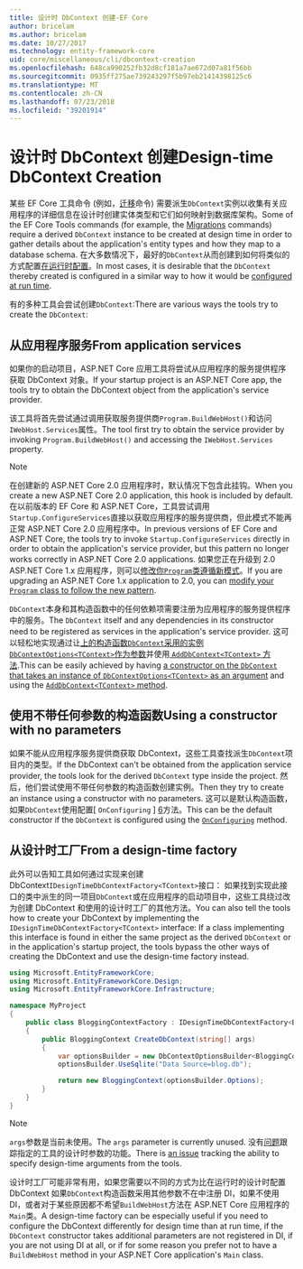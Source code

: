 ```yaml
---
title: 设计时 DbContext 创建-EF Core
author: bricelam
ms.author: bricelam
ms.date: 10/27/2017
ms.technology: entity-framework-core
uid: core/miscellaneous/cli/dbcontext-creation
ms.openlocfilehash: 648ca990252fb32d8cf181a7ae672d07a81f56bb
ms.sourcegitcommit: 0935ff275ae739243297f5b97eb21414398125c6
ms.translationtype: MT
ms.contentlocale: zh-CN
ms.lasthandoff: 07/23/2018
ms.locfileid: "39201914"
---
```

<a name="design-time-dbcontext-creation"></a><span data-ttu-id="94e72-102">设计时 DbContext 创建</span><span class="sxs-lookup"><span data-stu-id="94e72-102">Design-time DbContext Creation</span></span>
==============================
<span data-ttu-id="94e72-103">某些 EF Core 工具命令 (例如，[迁移][ 1]命令) 需要派生`DbContext`实例以收集有关应用程序的详细信息在设计时创建实体类型和它们如何映射到数据库架构。</span><span class="sxs-lookup"><span data-stu-id="94e72-103">Some of the EF Core Tools commands (for example, the [Migrations][1] commands) require a derived `DbContext` instance to be created at design time in order to gather details about the application's entity types and how they map to a database schema.</span></span> <span data-ttu-id="94e72-104">在大多数情况下，最好的`DbContext`从而创建到如何将类似的方式配置[在运行时配置][2]。</span><span class="sxs-lookup"><span data-stu-id="94e72-104">In most cases, it is desirable that the `DbContext` thereby created is configured in a similar way to how it would be [configured at run time][2].</span></span>

<span data-ttu-id="94e72-105">有的多种工具会尝试创建`DbContext`:</span><span class="sxs-lookup"><span data-stu-id="94e72-105">There are various ways the tools try to create the `DbContext`:</span></span>

<a name="from-application-services"></a><span data-ttu-id="94e72-106">从应用程序服务</span><span class="sxs-lookup"><span data-stu-id="94e72-106">From application services</span></span>
-------------------------
<span data-ttu-id="94e72-107">如果你的启动项目，ASP.NET Core 应用工具将尝试从应用程序的服务提供程序获取 DbContext 对象。</span><span class="sxs-lookup"><span data-stu-id="94e72-107">If your startup project is an ASP.NET Core app, the tools try to obtain the DbContext object from the application's service provider.</span></span>

<span data-ttu-id="94e72-108">该工具将首先尝试通过调用获取服务提供商`Program.BuildWebHost()`和访问`IWebHost.Services`属性。</span><span class="sxs-lookup"><span data-stu-id="94e72-108">The tool first try to obtain the service provider by invoking `Program.BuildWebHost()` and accessing the `IWebHost.Services` property.</span></span>

> [!NOTE]
> <span data-ttu-id="94e72-109">在创建新的 ASP.NET Core 2.0 应用程序时，默认情况下包含此挂钩。</span><span class="sxs-lookup"><span data-stu-id="94e72-109">When you create a new ASP.NET Core 2.0 application, this hook is included by default.</span></span> <span data-ttu-id="94e72-110">在以前版本的 EF Core 和 ASP.NET Core，工具尝试调用`Startup.ConfigureServices`直接以获取应用程序的服务提供商，但此模式不能再正常 ASP.NET Core 2.0 应用程序中。</span><span class="sxs-lookup"><span data-stu-id="94e72-110">In previous versions of EF Core and ASP.NET Core, the tools try to invoke `Startup.ConfigureServices` directly in order to obtain the application's service provider, but this pattern no longer works correctly in ASP.NET Core 2.0 applications.</span></span> <span data-ttu-id="94e72-111">如果您正在升级到 2.0 ASP.NET Core 1.x 应用程序，则可以[修改你`Program`类遵循新模式][3]。</span><span class="sxs-lookup"><span data-stu-id="94e72-111">If you are upgrading an ASP.NET Core 1.x application to 2.0, you can [modify your `Program` class to follow the new pattern][3].</span></span>

<span data-ttu-id="94e72-112">`DbContext`本身和其构造函数中的任何依赖项需要注册为应用程序的服务提供程序中的服务。</span><span class="sxs-lookup"><span data-stu-id="94e72-112">The `DbContext` itself and any dependencies in its constructor need to be registered as services in the application's service provider.</span></span> <span data-ttu-id="94e72-113">这可以轻松地实现通过让[上的构造函数`DbContext`采用的实例`DbContextOptions<TContext>`作为参数][ 4]并使用[ `AddDbContext<TContext>` 方法][5].</span><span class="sxs-lookup"><span data-stu-id="94e72-113">This can be easily achieved by having [a constructor on the `DbContext` that takes an instance of `DbContextOptions<TContext>` as an argument][4] and using the [`AddDbContext<TContext>` method][5].</span></span>

<a name="using-a-constructor-with-no-parameters"></a><span data-ttu-id="94e72-114">使用不带任何参数的构造函数</span><span class="sxs-lookup"><span data-stu-id="94e72-114">Using a constructor with no parameters</span></span>
--------------------------------------
<span data-ttu-id="94e72-115">如果不能从应用程序服务提供商获取 DbContext，这些工具查找派生`DbContext`项目内的类型。</span><span class="sxs-lookup"><span data-stu-id="94e72-115">If the DbContext can't be obtained from the application service provider, the tools look for the derived `DbContext` type inside the project.</span></span> <span data-ttu-id="94e72-116">然后，他们尝试使用不带任何参数的构造函数创建实例。</span><span class="sxs-lookup"><span data-stu-id="94e72-116">Then they try to create an instance using a constructor with no parameters.</span></span> <span data-ttu-id="94e72-117">这可以是默认构造函数，如果`DbContext`使用配置[ `OnConfiguring` ] [ 6]方法。</span><span class="sxs-lookup"><span data-stu-id="94e72-117">This can be the default constructor if the `DbContext` is configured using the [`OnConfiguring`][6] method.</span></span>

<a name="from-a-design-time-factory"></a><span data-ttu-id="94e72-118">从设计时工厂</span><span class="sxs-lookup"><span data-stu-id="94e72-118">From a design-time factory</span></span>
--------------------------
<span data-ttu-id="94e72-119">此外可以告知工具如何通过实现来创建 DbContext`IDesignTimeDbContextFactory<TContext>`接口： 如果找到实现此接口的类中派生的同一项目`DbContext`或在应用程序的启动项目中，这些工具绕过改为创建 DbContext 和使用的设计时工厂的其他方法。</span><span class="sxs-lookup"><span data-stu-id="94e72-119">You can also tell the tools how to create your DbContext by implementing the `IDesignTimeDbContextFactory<TContext>` interface: If a class implementing this interface is found in either the same project as the derived `DbContext` or in the application's startup project, the tools bypass the other ways of creating the DbContext and use the design-time factory instead.</span></span>

``` csharp
using Microsoft.EntityFrameworkCore;
using Microsoft.EntityFrameworkCore.Design;
using Microsoft.EntityFrameworkCore.Infrastructure;

namespace MyProject
{
    public class BloggingContextFactory : IDesignTimeDbContextFactory<BloggingContext>
    {
        public BloggingContext CreateDbContext(string[] args)
        {
            var optionsBuilder = new DbContextOptionsBuilder<BloggingContext>();
            optionsBuilder.UseSqlite("Data Source=blog.db");

            return new BloggingContext(optionsBuilder.Options);
        }
    }
}
```

> [!NOTE]
> <span data-ttu-id="94e72-120">`args`参数是当前未使用。</span><span class="sxs-lookup"><span data-stu-id="94e72-120">The `args` parameter is currently unused.</span></span> <span data-ttu-id="94e72-121">没有[问题][ 7]跟踪指定的工具的设计时参数的功能。</span><span class="sxs-lookup"><span data-stu-id="94e72-121">There is [an issue][7] tracking the ability to specify design-time arguments from the tools.</span></span>

<span data-ttu-id="94e72-122">设计时工厂可能非常有用，如果您需要以不同的方式为比在运行时的设计时配置 DbContext 如果`DbContext`构造函数采用其他参数不在中注册 DI，如果不使用 DI，或者对于某些原因都不希望`BuildWebHost`方法在 ASP.NET Core 应用程序的`Main`类。</span><span class="sxs-lookup"><span data-stu-id="94e72-122">A design-time factory can be especially useful if you need to configure the DbContext differently for design time than at run time, if the `DbContext` constructor takes additional parameters are not registered in DI, if you are not using DI at all, or if for some reason you prefer not to have a `BuildWebHost` method in your ASP.NET Core application's `Main` class.</span></span>

  [1]: xref:core/managing-schemas/migrations/index
  [2]: xref:core/miscellaneous/configuring-dbcontext
  [3]: https://docs.microsoft.com/aspnet/core/migration/1x-to-2x/#update-main-method-in-programcs
  [4]: xref:core/miscellaneous/configuring-dbcontext#constructor-argument
  [5]: xref:core/miscellaneous/configuring-dbcontext#using-dbcontext-with-dependency-injection
  [6]: xref:core/miscellaneous/configuring-dbcontext#onconfiguring
  [7]: https://github.com/aspnet/EntityFrameworkCore/issues/8332
